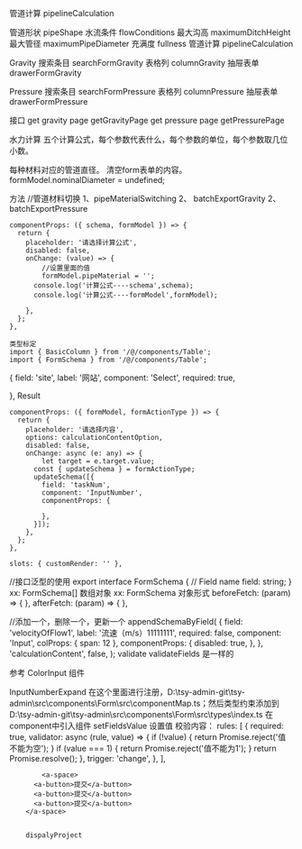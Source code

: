 管道计算 pipelineCalculation

管道形状 pipeShape
水流条件  flowConditions
最大沟高 maximumDitchHeight
最大管径 maximumPipeDiameter
充满度 fullness
管道计算 pipelineCalculation

Gravity
搜索条目 searchFormGravity
表格列 columnGravity
抽屉表单 drawerFormGravity

Pressure
搜索条目 searchFormPressure
表格列 columnPressure
抽屉表单 drawerFormPressure



接口
get gravity page  getGravityPage
get pressure page getPressurePage

水力计算
五个计算公式，每个参数代表什么，每个参数的单位，每个参数取几位小数。

每种材料对应的管道直径。
清空form表单的内容。
formModel.nominalDiameter = undefined;

方法
//管道材料切换
1、pipeMaterialSwitching
2、 batchExportGravity
2、 batchExportPressure


    componentProps: ({ schema, formModel }) => {
      return {
        placeholder: '请选择计算公式',
        disabled: false,
        onChange: (value) => {
            //设置里面的值
            formModel.pipeMaterial = ''; 
          console.log('计算公式----schema',schema);
          console.log('计算公式----formModel',formModel);

        },
      };
    },

    类型标定
    import { BasicColumn } from '/@/components/Table';
    import { FormSchema } from '/@/components/Table';


{
    field: 'site',
    label: '网站',
    component: 'Select',
    required: true,

  },
  Result


    componentProps: ({ formModel, formActionType }) => {
      return {
        placeholder: '请选择内容',
        options: calculationContentOption,
        disabled: false,
        onChange: async (e: any) => {
            let target = e.target.value;
          const { updateSchema } = formActionType;
          updateSchema([{
            field: 'taskNum',
            component: 'InputNumber',
            componentProps: {

            },
          }]);
        },
      };
    },

    slots: { customRender: '' },
  //接口泛型的使用
  export interface FormSchema {
  // Field name
  field: string;
  }
  xx: FormSchema[] 数组对象
  xx: FormSchema 对象形式
    beforeFetch: (param) => {
  },
  afterFetch: (param) => {
  },

  //添加一个，删除一个，更新一个
    appendSchemaByField(
    {
      field: 'velocityOfFlow1',
      label: '流速（m/s）11111111',
      required: false,
      component: 'Input',
      colProps: { span: 12 },
      componentProps: {
        disabled: true,
      },
    },
    'calculationContent',
    false,
  );
  validate validateFields 是一样的

  参考 ColorInput 组件
  
  InputNumberExpand
  在这个里面进行注册，D:\tsy-admin-git\tsy-admin\src\components\Form\src\componentMap.ts；然后类型约束添加到 D:\tsy-admin-git\tsy-admin\src\components\Form\src\types\index.ts 在component中引入组件
  setFieldsValue 设置值
  校验内容：
    rules: [
      {
        required: true,
        validator: async (rule, value) => {
          if (!value) {
            return Promise.reject('值不能为空');
          }
          if (value === 1) {
            return Promise.reject('值不能为1');
          }
          return Promise.resolve();
        },
        trigger: 'change',
      },
    ],

            <a-space>
          <a-button>提交</a-button>
          <a-button>提交</a-button>
          <a-button>提交</a-button>
        </a-space>


        dispalyProject

  